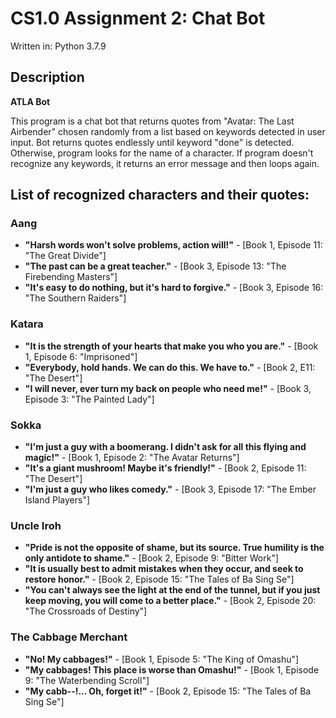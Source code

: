 # CS1.0 Assignment 2: Chat Bot

Written in: Python 3.7.9

## Description

**ATLA Bot**

This program is a chat bot that returns quotes from "Avatar: The Last Airbender" chosen randomly from a list based on keywords detected in user input. Bot returns quotes endlessly until keyword "done" is detected. Otherwise, program looks for the name of a character. If program doesn't recognize any keywords, it returns an error message and then loops again.

## List of recognized characters and their quotes:

### Aang
- **"Harsh words won't solve problems, action will!"** - [Book 1, Episode 11: "The Great Divide"]
- **"The past can be a great teacher."** - [Book 3, Episode 13: "The Firebending Masters"]
- **"It's easy to do nothing, but it's hard to forgive."** - [Book 3, Episode 16: "The Southern Raiders"]

### Katara
- **"It is the strength of your hearts that make you who you are."** - [Book 1, Episode 6: "Imprisoned"]
- **"Everybody, hold hands. We can do this. We have to."** - [Book 2, E11: "The Desert"]
- **"I will never, ever turn my back on people who need me!"** - [Book 3, Episode 3: "The Painted Lady"]

### Sokka
- **"I'm just a guy with a boomerang. I didn't ask for all this flying and magic!"** - [Book 1, Episode 2: "The Avatar Returns"]
- **"It's a giant mushroom! Maybe it's friendly!"** - [Book 2, Episode 11: "The Desert"]
- **"I'm just a guy who likes comedy."** - [Book 3, Episode 17: "The Ember Island Players"]

### Uncle Iroh
- **"Pride is not the opposite of shame, but its source. True humility is the only antidote to shame."** - [Book 2, Episode 9: "Bitter Work"]
- **"It is usually best to admit mistakes when they occur, and seek to restore honor."** - [Book 2, Episode 15: "The Tales of Ba Sing Se"]
- **"You can't always see the light at the end of the tunnel, but if you just keep moving, you will come to a better place."** - [Book 2, Episode 20: "The Crossroads of Destiny"]

### The Cabbage Merchant
- **"No! My cabbages!"** - [Book 1, Episode 5: "The King of Omashu"]
- **"My cabbages! This place is worse than Omashu!"** - [Book 1, Episode 9: "The Waterbending Scroll"]
- **"My cabb--!... Oh, forget it!"** - [Book 2, Episode 15: "The Tales of Ba Sing Se"]
